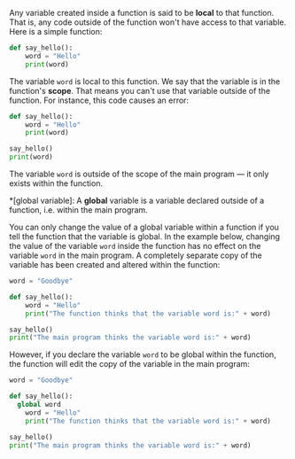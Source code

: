 Any variable created inside a function is said to be **local** to that function. That is, any code outside of the function won't have access to that variable. Here is a simple function:

```python
def say_hello():
    word = "Hello"
	print(word)
```

The variable `word` is local to this function. We say that the variable is in the function's **scope**. That means you can't use that variable outside of the function. For instance, this code causes an error:

```python
def say_hello():
    word = "Hello"
	print(word)

say_hello()
print(word)
```

The variable `word` is outside of the scope of the main program — it only exists within the function.

*[global variable]: A **global** variable is a variable declared outside of a function, i.e. within the main program.

You can only change the value of a global variable within a function if you tell the function that the variable is global. In the example below, changing the value of the variable `word` inside the function has no effect on the variable `word` in the main program. A completely separate copy of the variable has been created and altered within the function:

```python
word = "Goodbye"

def say_hello():
	word = "Hello"
	print("The function thinks that the variable word is:" + word)

say_hello()
print("The main program thinks the variable word is:" + word)
```

However, if you declare the variable `word` to be global within the function, the function will edit the copy of the variable in the main program:

```python
word = "Goodbye"

def say_hello():
  global word
	word = "Hello"
	print("The function thinks that the variable word is:" + word)

say_hello()
print("The main program thinks the variable word is:" + word)
```

